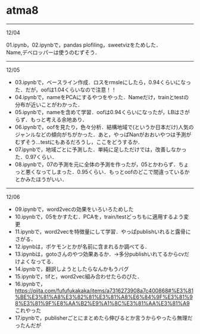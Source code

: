 # atma8


--- 
12/04

01.ipynb，02.ipynbで，pandas plofiling，sweetvizをためした． \
Name,デベロッパーは使うのむずそう．

---
12/05
- 03.ipynbで，ベースライン作成．ロスをrmsleにしたら，0.94くらいになった．だが，oofは1.04くらいなので注意！！
- 04.ipynbで，nameをPCAにするやつをやった．Nameだけ，trainとtestの分布が近いことがわかった．
- 05.ipynbで，nameを含めて学習．oofは0.94くらいになったが，LBはさがらず．もっと考える余地あり．
- 06.ipynbで，oofを見たり，色々分析．結構地域で(というか日本だけ)人気のジャンルなどの傾向がちがかった．あと，やっぱNanがおおいやつは予測がむずそう…testにもあるだろうし，ここをどうするか．
- 07.ipynbで，地域ごとに予測した．単純に足しただけでは，改善しなかった．0.97くらい．
- 08.ipynbで，07の予測を元に全体の予測を作ったが，05とかわらず．ちょっと悪くなってしまった．0.95くらい．もっとoofのどこで間違っているかとかみたほうがいい．

---
12/06
- 09.ipynbで，word2vecの効果をいろいろためした
- 10.ipynbで，05をかすたむ．PCAを，train/testどっちもに適用するよう変更
- 11.ipynbで，word2vecを特徴量にして学習．やっぱpublishいれると露骨にさがる．
- 12.ipynbは，ポケモンとかが名前に含まれるか調べてる．
- 13.ipynbは，gotoさんのやつ効果あるか．→多分publishいれてるからcvだけよくなってる．
- 14.ipynbで，翻訳しようとしたらなんかもうバグ
- 15.ipynbで，tifと，word2vec組み合わせたらのびた．
- 16.ipynbで，https://qiita.com/fufufukakaka/items/a7316273908a7c400868#%E3%81%BE%E3%81%A8%E3%82%81%E3%81%A8%E6%84%9F%E3%81%98%E3%81%9F%E8%AA%B2%E9%A1%8C%E3%81%AA%E3%81%A9
これやった
- 17.ipynbで，publisherごとにまとめたら伸びるとか言うからやったら無理だったんだが
